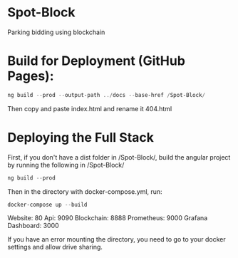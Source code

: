 # Spot-Block

Parking bidding using blockchain

# Build for Deployment (GitHub Pages):

```Powershell
ng build --prod --output-path ../docs --base-href /Spot-Block/
```

Then copy and paste index.html and rename it 404.html

# Deploying the Full Stack

First, if you don't have a dist folder in /Spot-Block/, build the angular project by running the following
in /Spot-Block/

```Powershell
ng build --prod
```

Then in the directory with docker-compose.yml, run:

```Powershell
docker-compose up --build
```
Website: 80
Api: 9090
Blockchain: 8888
Prometheus: 9000
Grafana Dashboard: 3000

If you have an error mounting the directory, you need to go to your docker settings and allow drive sharing.
